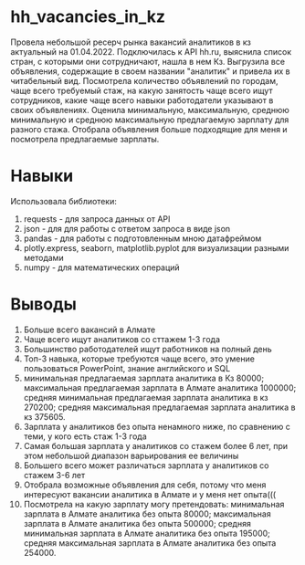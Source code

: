 # hh_vacancies_in_kz

Провела небольшой ресерч рынка вакансий аналитиков в кз актуальный на 01.04.2022. 
Подключилась к API hh.ru, выяснила список стран, с которыми они сотрудничают, нашла в нем Кз.
Выгрузила все объявления, содержащие в своем названии "аналитик" и привела их в читабельный вид.
Посмотрела количество объявлений по городам, чаще всего требуемый стаж, на какую занятость чаще всего ищут сотрудников, какие чаще всего навыки работодатели указывают в своих объявлениях.
Оценила минимальную, максимальную, среднюю минимальную и среднюю максимальную предлагаемую зарплату для разного стажа.
Отобрала объявления больше подходящие для меня и посмотрела предлагаемые зарплаты.

# Навыки
Использовала библиотеки:
1. requests - для запроса данных от API
2. json - для для работы с ответом запроса в виде json
3. pandas - для работы с подготовленным мною датафреймом
4. plotly.express, seaborn, matplotlib.pyplot для визуализации разными методами
5. numpy - для математических операций


# Выводы
1. Больше всего вакансий в Алмате
2. Чаще всего ищут аналитиков со сттажем 1-3 года
3. Большинство работодателей ищут работников на полный день
4. Топ-3 навыка, которые требуются чаще всего, это умение пользоваться PowerPoint, знание английского и SQL
5. минимальная предлагаемая зарплата аналитика в Кз 80000;
   максимальная предлагаемая зарплата в Алмате аналитика 1000000;
   средняя минимальная предлагаемая зарплата аналитика в кз 270200;
   средняя максимальная предлагаемая зарплата аналитика в кз 375605.
6. Зарплата у аналитиков без опыта ненамного ниже, по сравнению с теми, у кого есть стаж 1-3 года
7. Самая большая зарплата у аналитиков со стажем более 6 лет, при этом небольшой диапазон варьирования ее величины
8. Большего всего может различаться зарплата у аналитиков со стажем 3-6 лет
9. Отобрала возможные объявления для себя, потому что меня интересуют вакансии аналитика в Алмате и у меня нет опыта(((
10. Посмотрела на какую зарплату могу претендовать:
    минимальная зарплата в Алмате аналитика без опыта 80000;
    максимальная зарплата в Алмате аналитика без опыта 500000;
    средняя минимальная зарплата в Алмате аналитика без опыта 195000;
    средняя максимальная зарплата в Алмате аналитика без опыта 254000.



